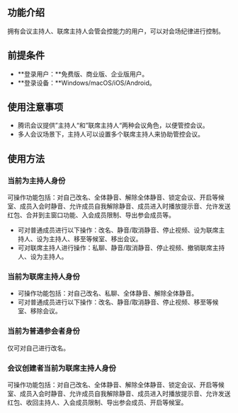 ## 功能介绍
拥有会议主持人、联席主持人会管会控能力的用户，可以对会场纪律进行控制。

## 前提条件
- **登录用户：**免费版、商业版、企业版用户。
- **登录设备：**Windows/macOS/iOS/Android。

## 使用注意事项
- 腾讯会议提供”主持人“和”联席主持人“两种会议角色，以便管控会议。
- 多人会议场景下，主持人可以设置多个联席主持人来协助管控会议。

## 使用方法
### 当前为主持人身份
可操作功能包括：对自己改名、全体静音、解除全体静音、锁定会议、开启等候室、成员入会时静音、允许成员自我解除静音、成员进入时播放提示音、允许发送红包、合并到主窗口功能、入会成员限制、导出参会成员等。
- 可对普通成员进行以下操作：改名、静音/取消静音、停止视频、设为联席主持人、设为主持人、移至等候室、移出会议。
- 可对联席主持人进行操作：私聊、静音/取消静音、停止视频、撤销联席主持人、设为主持人。

### 当前为联席主持人身份
- 可操作功能包括：对自己改名、私聊、全体静音、解除全体静音。
- 可对普通成员进行以下操作：改名、静音/取消静音、停止视频、移至等候室、移除会议。

### 当前为普通参会者身份
仅可对自己进行改名。

### 会议创建者当前为联席主持人身份
可操作功能包括：对自己改名、全体静音、解除全体静音、锁定会议、开启等候室、成员入会时静音、允许成员自我解除静音、成员进入时播放提示音、允许发送红包、收回主持人、入会成员限制、导出参会成员、开启等候室。
 
